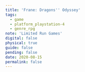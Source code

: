 ```yaml
---
title: 'Frane: Dragons'' Odyssey'
tags:
  - game
  - platform_playstation-4
  - genre_rpg
note: 'Limited Run Games'
digital: false
physical: true
guide: false
pending: false
date: 2020-08-15
permalink: false
---
```

